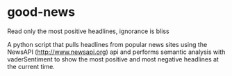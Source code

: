 # good-news
Read only the most positive headlines, ignorance is bliss

A python script that pulls headlines from popular news sites using the NewsAPI (http://www.newsapi.org) api and
performs semantic analysis with vaderSentiment to show the most positive and most negative headlines at the current time.